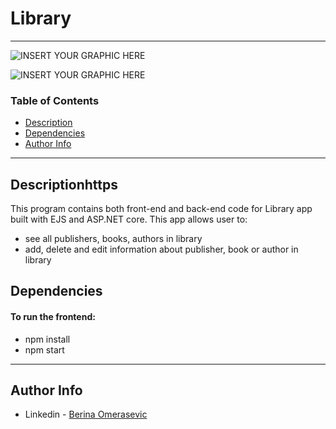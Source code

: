 # Library
---


![INSERT YOUR GRAPHIC HERE](https://i.imgur.com/PWUR8Xv.png)

![INSERT YOUR GRAPHIC HERE](https://i.imgur.com/ChspNQD.png)


### Table of Contents

- [Description](#description)
- [Dependencies](#dependencies)
- [Author Info](#author-info)

---

## Descriptionhttps

This program contains both front-end and back-end code for Library app built with EJS and ASP.NET core. This app allows user to: 
* see all publishers, books, authors in library
* add, delete and edit information about publisher, book or author in library

## Dependencies

#### To run the frontend:
* npm install
* npm start

---

## Author Info

- Linkedin - [Berina Omerasevic](https://www.linkedin.com/in/berina-omera%C5%A1evi%C4%87-1a11b818b/)
